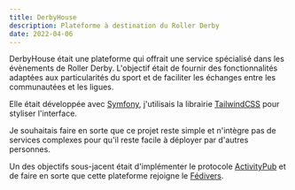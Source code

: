 ```yaml
---
title: DerbyHouse
description: Plateforme à destination du Roller Derby
date: 2022-04-06
---
```


DerbyHouse était une plateforme qui offrait une service spécialisé dans les évènements de Roller Derby. L'objectif était de fournir des fonctionnalités adaptées aux particularités du sport et de faciliter les échanges entre les communautées et les ligues.

Elle était développée avec [Symfony](https://symfony.com/), j'utilisais la librairie [TailwindCSS](https://tailwindcss.com/) pour styliser l'interface. 

Je souhaitais faire en sorte que ce projet reste simple et n'intègre pas de services complexes pour qu'il reste facile à déployer par d'autres personnes.

Un des objectifs sous-jacent était d'implémenter le protocole [ActivityPub](https://activitypub.rocks/) et de faire en sorte que cette plateforme rejoigne le [Fédivers](https://fediverse.party/).

